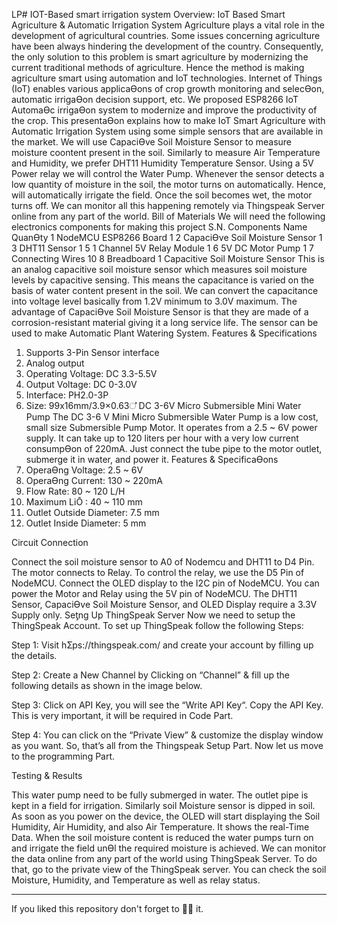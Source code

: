 LP# IOT-Based smart irrigation system
Overview: IoT Based Smart Agriculture & Automatic Irrigation System
Agriculture plays a vital role in the development of agricultural countries. Some issues
concerning agriculture have been always hindering the development of the country.
Consequently, the only solution to this problem is smart agriculture by modernizing the current
traditional methods of agriculture.
Hence the method is making agriculture smart using automation and IoT technologies. Internet
of Things (IoT) enables various applicaƟons of crop growth monitoring and selecƟon, automatic
irrigaƟon decision support, etc. We proposed ESP8266 IoT AutomaƟc irrigaƟon system to
modernize and improve the productivity of the crop.
This presentaƟon explains how to make IoT Smart Agriculture with Automatic Irrigation System
using some simple sensors that are available in the market. We will use CapaciƟve Soil Moisture
Sensor to measure moisture coontent present in the soil. Similarly to measure Air Temperature
and Humidity, we prefer DHT11 Humidity Temperature Sensor. Using a 5V Power relay we will
control the Water Pump. Whenever the sensor detects a low quantity of moisture in the soil,
the motor turns on automatically. Hence, will automatically irrigate the field. Once the soil
becomes wet, the motor turns off. We can monitor all this happening remotely via Thingspeak
Server online from any part of the world.
Bill of Materials
We will need the following electronics components for making this project
S.N. Components Name QuanƟty
1 NodeMCU ESP8266 Board 1
2 CapaciƟve Soil Moisture Sensor 1
3 DHT11 Sensor 1
5 1 Channel 5V Relay Module 1
6 5V DC Motor Pump 1
7 Connecting Wires 10
8 Breadboard 1
Capacitive Soil Moisture Sensor
This is an analog capacitive soil moisture sensor which measures soil moisture levels by
capacitive sensing. This means the capacitance is varied on the basis of water content present
in the soil. We can convert the capacitance into voltage level basically from 1.2V minimum to
3.0V maximum. The advantage of CapaciƟve Soil Moisture Sensor is that they are made of a
corrosion-resistant material giving it a long service life. The sensor can be used to make
Automatic Plant Watering System.
Features & Specifications
1. Supports 3-Pin Sensor interface
2. Analog output
3. Operating Voltage: DC 3.3-5.5V
4. Output Voltage: DC 0-3.0V
5. Interface: PH2.0-3P
6. Size: 99x16mm/3.9×0.63഼
DC 3-6V Micro Submersible Mini Water Pump
The DC 3-6 V Mini Micro Submersible Water Pump is a low cost, small size Submersible Pump
Motor. It operates from a 2.5 ~ 6V power supply. It can take up to 120 liters per hour with a
very low current consumpƟon of 220mA. Just connect the tube pipe to the motor outlet,
submerge it in water, and power it.
Features & SpecificaƟons
1. OperaƟng Voltage: 2.5 ~ 6V
2. OperaƟng Current: 130 ~ 220mA
3. Flow Rate: 80 ~ 120 L/H
4. Maximum LiŌ : 40 ~ 110 mm
5. Outlet Outside Diameter: 7.5 mm
6. Outlet Inside Diameter: 5 mm
   
Circuit Connection

Connect the soil moisture sensor to A0 of Nodemcu and DHT11 to D4 Pin. The motor connects
to Relay. To control the relay, we use the D5 Pin of NodeMCU. Connect the OLED display to the
I2C pin of NodeMCU. You can power the Motor and Relay using the 5V pin of NodeMCU. The
DHT11 Sensor, CapaciƟve Soil Moisture Sensor, and OLED Display require a 3.3V Supply only.
Seƫng Up ThingSpeak Server
Now we need to setup the ThingSpeak Account. To set up ThingSpeak follow the following
Steps:

Step 1: Visit hƩps://thingspeak.com/ and create your account by filling up the details.

Step 2: Create a New Channel by Clicking on “Channel” & fill up the following details as shown
in the image below.

Step 3: Click on API Key, you will see the “Write API Key“. Copy the API Key. This is very
important, it will be required in Code Part.

Step 4: You can click on the “Private View” & customize the display window as you want.
So, that’s all from the Thingspeak Setup Part. Now let us move to the programming Part.

Testing & Results

This water pump need to be fully submerged in water. The outlet pipe is kept in a field for
irrigation. Similarly soil Moisture sensor is dipped in soil.
As soon as you power on the device, the OLED will start displaying the Soil Humidity, Air
Humidity, and also Air Temperature. It shows the real-Time Data. When the soil moisture
content is reduced the water pumps turn on and irrigate the field unƟl the required moisture is
achieved.
We can monitor the data online from any part of the world using ThingSpeak Server. To do that,
go to the private view of the ThingSpeak server. You can check the soil Moisture, Humidity, and
Temperature as well as relay status. 
__________________________________________________________________________________________________________________________

If you liked this repository don't forget to 👍🏻 it.
